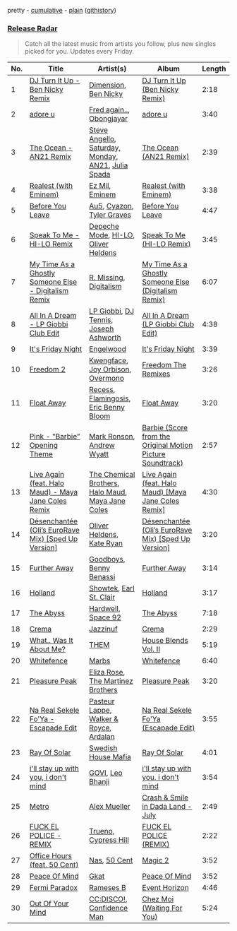 pretty - [cumulative](/playlists/cumulative/Release%20Radar.md) - [plain](/playlists/plain/37i9dQZEVXbsudmxBFKW7G) ([githistory](https://github.githistory.xyz/vitokorn/spotify-playlist-archive/blob/master/playlists/plain/37i9dQZEVXbsudmxBFKW7G))

### [Release Radar](https://open.spotify.com/playlist/37i9dQZEVXbsudmxBFKW7G)

> Catch all the latest music from artists you follow, plus new singles picked for you. Updates every Friday.

| No. | Title | Artist(s) | Album | Length |
|---|---|---|---|---|
| 1 | [DJ Turn It Up - Ben Nicky Remix](https://open.spotify.com/track/5nqW6RAWDBynvve3TDXH9r) | [Dimension](https://open.spotify.com/artist/1QMgre3BHX161ZHtWMUu6S), [Ben Nicky](https://open.spotify.com/artist/3Bd1phrOZJuCev9U0bzdtA) | [DJ Turn It Up (Ben Nicky Remix)](https://open.spotify.com/album/2X5Q84NtVSBrSAKuyXrnGh) | 2:18 |
| 2 | [adore u](https://open.spotify.com/track/3YgtkOxZsTuaZdL8McA1FQ) | [Fred again..](https://open.spotify.com/artist/4oLeXFyACqeem2VImYeBFe), [Obongjayar](https://open.spotify.com/artist/6l7R1jntPahGxwJt7Tky8h) | [adore u](https://open.spotify.com/album/7K3BWpksmH4L7BoqUdhZrL) | 3:40 |
| 3 | [The Ocean - AN21 Remix](https://open.spotify.com/track/75hzpFYuH5UIrkvrxFIliO) | [Steve Angello](https://open.spotify.com/artist/4FqPRilb0Ja0TKG3RS3y4s), [Saturday, Monday](https://open.spotify.com/artist/4ChtTBF8lU2YYsuoTrquYn), [AN21](https://open.spotify.com/artist/3wPBMtzFP84b7UN786Sxhn), [Julia Spada](https://open.spotify.com/artist/0GtgBnMAiOhU6MebyAB0V2) | [The Ocean (AN21 Remix)](https://open.spotify.com/album/6Z55Ajz4ZWxWjE2upY8n4J) | 2:39 |
| 4 | [Realest (with Eminem)](https://open.spotify.com/track/2r00b713EahQGlSYQY9FWw) | [Ez Mil](https://open.spotify.com/artist/1IQ4CjwKkdARjL5KtYiMt4), [Eminem](https://open.spotify.com/artist/7dGJo4pcD2V6oG8kP0tJRR) | [Realest (with Eminem)](https://open.spotify.com/album/6dcPEVpGyhIgIYeW1CVQeP) | 3:38 |
| 5 | [Before You Leave](https://open.spotify.com/track/5tkIlZJ0rIGFpNg0q94H10) | [Au5](https://open.spotify.com/artist/40WIa01eubnEVkxUHeDZyF), [Cyazon](https://open.spotify.com/artist/7yiGQoPOHVrr5LGKf5VwP8), [Tyler Graves](https://open.spotify.com/artist/5bFKudtw20QjmAFeA1hBLq) | [Before You Leave](https://open.spotify.com/album/2Kl375ovgfhqoKTEzbb7es) | 4:47 |
| 6 | [Speak To Me - HI-LO Remix](https://open.spotify.com/track/3l6EYiI1qc6tMCZ3ACU3bG) | [Depeche Mode](https://open.spotify.com/artist/762310PdDnwsDxAQxzQkfX), [HI-LO](https://open.spotify.com/artist/0ETJQforv5OXgDgidQv9qd), [Oliver Heldens](https://open.spotify.com/artist/5nki7yRhxgM509M5ADlN1p) | [Speak To Me (HI-LO Remix)](https://open.spotify.com/album/46xiRR85sqnTRCWmQx4IDa) | 3:45 |
| 7 | [My Time As a Ghostly Someone Else - Digitalism Remix](https://open.spotify.com/track/2tdj62cWEqXipv6zqPH8lW) | [R. Missing](https://open.spotify.com/artist/4EVSMYb2zBDoSHSGEqeztu), [Digitalism](https://open.spotify.com/artist/2fBURuq7FrlH6z5F92mpOl) | [My Time As a Ghostly Someone Else (Digitalism Remix)](https://open.spotify.com/album/7ghH664mCMjYBiMXBrlNox) | 6:07 |
| 8 | [All In A Dream - LP Giobbi Club Edit](https://open.spotify.com/track/0Sezv2khtojSuEBeM1WRJK) | [LP Giobbi](https://open.spotify.com/artist/3oKnyRhYWzNsTiss5n4Z1J), [DJ Tennis](https://open.spotify.com/artist/6vJvFV1A2CpT8s5B1oUN6t), [Joseph Ashworth](https://open.spotify.com/artist/7CpmbhzkL9uT1D9nhckTxB) | [All In A Dream (LP Giobbi Club Edit)](https://open.spotify.com/album/5dH9IPXKnOoeT5h8GNfWcx) | 4:38 |
| 9 | [It's Friday Night](https://open.spotify.com/track/7md7MqJ7635MvsQ7dC2HPl) | [Engelwood](https://open.spotify.com/artist/7rgCh0Go1ezmcV75kXQM2T) | [It's Friday Night](https://open.spotify.com/album/76oN2r1XDT0JyRacfeBFar) | 3:39 |
| 10 | [Freedom 2](https://open.spotify.com/track/1TfP5dHLnSUo1wum5iywez) | [Kwengface](https://open.spotify.com/artist/5O1YiYFy3CEWD2lkOmoerV), [Joy Orbison](https://open.spotify.com/artist/0aIpJqqTLf683ojWREc5lg), [Overmono](https://open.spotify.com/artist/01PnN11ovfen6xUOHfNpn3) | [Freedom The Remixes](https://open.spotify.com/album/5SKnuvPKbrRDlqoLAtAlSO) | 3:26 |
| 11 | [Float Away](https://open.spotify.com/track/76KxWvxm763N3sZimza4jB) | [Recess](https://open.spotify.com/artist/5IDiFSigwW7lWhyCbPCwoE), [Flamingosis](https://open.spotify.com/artist/75cW8FFekyCjj0mfZM1Gfb), [Eric Benny Bloom](https://open.spotify.com/artist/5iaAaY9BB6p5HFHdE8G0Ao) | [Float Away](https://open.spotify.com/album/0bL0Mp4270DE3GaUUyFFzV) | 3:20 |
| 12 | [Pink - "Barbie” Opening Theme](https://open.spotify.com/track/3wxrc8PS92k6HxIop4KDSR) | [Mark Ronson](https://open.spotify.com/artist/3hv9jJF3adDNsBSIQDqcjp), [Andrew Wyatt](https://open.spotify.com/artist/4TpW7t4Cz0RG1gOEU6EcUm) | [Barbie (Score from the Original Motion Picture Soundtrack)](https://open.spotify.com/album/5zaVq7C2Fb9ydqg1SU9qFy) | 2:57 |
| 13 | [Live Again (feat. Halo Maud) - Maya Jane Coles Remix](https://open.spotify.com/track/4BqdhWfQPtoauJZz9DOiaF) | [The Chemical Brothers](https://open.spotify.com/artist/1GhPHrq36VKCY3ucVaZCfo), [Halo Maud](https://open.spotify.com/artist/6PXvOmtayxXQNE9stTpRMs), [Maya Jane Coles](https://open.spotify.com/artist/6TshTCYwh9ySzOO6Jy4Ux2) | [Live Again (feat. Halo Maud) [Maya Jane Coles Remix]](https://open.spotify.com/album/0n8GJd68ep6lgeHmXqkmLD) | 4:30 |
| 14 | [Désenchantée (Oli’s EuroRave Mix) [Sped Up Version]](https://open.spotify.com/track/6LNjBYBeSFpzVwM9cAvYMq) | [Oliver Heldens](https://open.spotify.com/artist/5nki7yRhxgM509M5ADlN1p), [Kate Ryan](https://open.spotify.com/artist/47BNWfpngeFHYvBlPPyraM) | [Désenchantée (Oli’s EuroRave Mix) [Sped Up Version]](https://open.spotify.com/album/6ocpbCBWNSZXxz4JYVAHxI) | 3:20 |
| 15 | [Further Away](https://open.spotify.com/track/5w6NzsoExb9pPhoEN9aWRc) | [Goodboys](https://open.spotify.com/artist/2nm38smINjms1LtczR0Cei), [Benny Benassi](https://open.spotify.com/artist/4Ws2otunReOa6BbwxxpCt6) | [Further Away](https://open.spotify.com/album/5Cj5Y28x79njyaIIus6zNB) | 3:14 |
| 16 | [Holland](https://open.spotify.com/track/431O6PfFp695x3TQqZRiBN) | [Showtek](https://open.spotify.com/artist/3gk0OYeLFWYupGFRHqLSR7), [Earl St. Clair](https://open.spotify.com/artist/0h9IuyuhaLBJWOpebvgTk5) | [Holland](https://open.spotify.com/album/230oAH5ivLCr3cwMCnwe8V) | 3:17 |
| 17 | [The Abyss](https://open.spotify.com/track/6YUnruRH7cz1pe1YruJrdR) | [Hardwell](https://open.spotify.com/artist/6BrvowZBreEkXzJQMpL174), [Space 92](https://open.spotify.com/artist/6TVdVlY6irsNPkMHT2HkfD) | [The Abyss](https://open.spotify.com/album/2qqXh9MaZzgaGfw4PCGtOS) | 7:18 |
| 18 | [Crema](https://open.spotify.com/track/7IvvJS3KzogD6hbjS8ucN2) | [Jazzinuf](https://open.spotify.com/artist/6rJ1GwtHin2BJbKLuNn9pi) | [Crema](https://open.spotify.com/album/5eUGVHoI5xxapnhCk3I2Qu) | 2:29 |
| 19 | [What.. Was It About Me?](https://open.spotify.com/track/0n6zSjCkK6uveHoUpv2iG1) | [THEM](https://open.spotify.com/artist/4I6jEoxPfOZ3Qgu2dOyhom) | [House Blends Vol. II](https://open.spotify.com/album/0zhZHolKeec4H2xkiWRpJ1) | 5:19 |
| 20 | [Whitefence](https://open.spotify.com/track/5aTJCIqSMjJeIfyqU9ZIPF) | [Marbs](https://open.spotify.com/artist/4XFeqUra2PvHDnjxKNATB9) | [Whitefence](https://open.spotify.com/album/0CmisYhh8J17BEwywzTWV5) | 6:40 |
| 21 | [Pleasure Peak](https://open.spotify.com/track/0p4gPitg46gAPG3IdJvW5d) | [Eliza Rose](https://open.spotify.com/artist/4XC335ouK6pXyq4QiIb8bP), [The Martinez Brothers](https://open.spotify.com/artist/7B1LLuCQk13H4Mb6CFBftU) | [Pleasure Peak](https://open.spotify.com/album/3myfX09GyHOpYaDN0AlHFY) | 3:20 |
| 22 | [Na Real Sekele Fo'Ya - Escapade Edit](https://open.spotify.com/track/2F5ndth7ODtTzHC6X2JZb9) | [Pasteur Lappe](https://open.spotify.com/artist/3RDxL9p4jBPGdoaKVcD2Ff), [Walker & Royce](https://open.spotify.com/artist/1lAwVq9MxNJkB0dEY6xNoV), [Ardalan](https://open.spotify.com/artist/21j2G9IPn9QLHII7faCOsw) | [Na Real Sekele Fo'Ya (Escapade Edit)](https://open.spotify.com/album/5ET0JlLNA0IdvwQIzSBjnC) | 3:55 |
| 23 | [Ray Of Solar](https://open.spotify.com/track/5Y2n6pW4Vqr4Mzkd9V4Uk8) | [Swedish House Mafia](https://open.spotify.com/artist/1h6Cn3P4NGzXbaXidqURXs) | [Ray Of Solar](https://open.spotify.com/album/3qoGM4yHcw91XeCA6bC7Pb) | 4:01 |
| 24 | [i'll stay up with you, i don't mind](https://open.spotify.com/track/7aTFp0m1U3VKE8lTigCo33) | [GOVI](https://open.spotify.com/artist/12qE4Gh9Ee2jAooVkZLq62), [Leo Bhanji](https://open.spotify.com/artist/6O5GOlHxncbRRAntqtIYMP) | [i'll stay up with you, i don't mind](https://open.spotify.com/album/36ZbplExLHg2j9lSdZvYJD) | 3:54 |
| 25 | [Metro](https://open.spotify.com/track/7IsdnZeiVI8iM1B5ofDHR7) | [Alex Mueller](https://open.spotify.com/artist/6hPJjDkls4G9H1nRUqBPGS) | [Crash & Smile in Dada Land - July](https://open.spotify.com/album/353QJybCSXHUQnsXd6DtqM) | 2:49 |
| 26 | [FUCK EL POLICE - REMIX](https://open.spotify.com/track/3oIsx1ixRKtt4bZu9qT8Ut) | [Trueno](https://open.spotify.com/artist/2x7PC78TmgqpEIjaGAZ0Oz), [Cypress Hill](https://open.spotify.com/artist/4P0dddbxPil35MNN9G2MEX) | [FUCK EL POLICE (REMIX)](https://open.spotify.com/album/5c5xfOQXKfJBHXNj1iAO5s) | 2:22 |
| 27 | [Office Hours (feat. 50 Cent)](https://open.spotify.com/track/7cXlDCmulkI5UWLCtSjhRF) | [Nas](https://open.spotify.com/artist/20qISvAhX20dpIbOOzGK3q), [50 Cent](https://open.spotify.com/artist/3q7HBObVc0L8jNeTe5Gofh) | [Magic 2](https://open.spotify.com/album/2TcGsG6Ht4iMbEQ0u62Rbz) | 3:52 |
| 28 | [Peace Of Mind](https://open.spotify.com/track/3exei8lzbQbsf9D0GEafhR) | [Gkat](https://open.spotify.com/artist/4CX46ZO686NvuigcYb3UVD) | [Peace Of Mind](https://open.spotify.com/album/2962g5HSiFW6hk9XWhbn9K) | 3:52 |
| 29 | [Fermi Paradox](https://open.spotify.com/track/5dU85KWdUPyUyg7fiqJZmY) | [Rameses B](https://open.spotify.com/artist/06EfEcjc0vdvI6VNL0soIO) | [Event Horizon](https://open.spotify.com/album/5728j95lcWaoyXJnGVS0Ne) | 4:46 |
| 30 | [Out Of Your Mind](https://open.spotify.com/track/3suvcz9w8uyGZL8D7V2V45) | [CC:DISCO!](https://open.spotify.com/artist/37fxVoFAMzet5CiiDg7SL7), [Confidence Man](https://open.spotify.com/artist/0RwXnFrEoI8tltFvYpJgP6) | [Chez Moi (Waiting For You)](https://open.spotify.com/album/5HwZIHl2vkaEGzuvNorz84) | 5:24 |